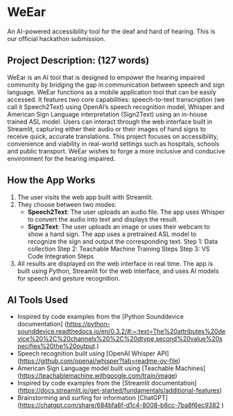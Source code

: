# WeEar
An AI-powered accessibility tool for the deaf and hard of hearing. This is our official hackathon submission.

## Project Description: (127 words)
WeEar is an AI tool that is designed to empower the hearing impaired community by bridging the gap in communication between speech and sign language. WeEar functions as a mobile application tool that can be easily accessed. It features two core capabilities: speech-to-text transcription (we call it Speech2Text) using OpenAI’s speech recognition model, Whisper and American Sign Language interpretation (Sign2Text) using an in-house trained ASL model. Users can interact through the web interface built in Streamlit, capturing either their audio or their images of hand signs to receive quick, accurate translations. This project focuses on accessibility, convenience and viability in real-world settings such as hospitals, schools and public transport. WeEar wishes to forge a more inclusive and conducive environment for the hearing impaired.

## How the App Works
1. The user visits the web app built with Streamlit.
2. They choose between two modes: 
   - **Speech2Text**: The user uploads an audio file. The app uses Whisper to convert the audio into text and displays the result.
   - **Sign2Text**: The user uploads an image or uses their webcam to show a hand sign. The app uses a pretrained ASL model to recognize the sign and output the corresponding text.
Step 1: Data collection 
Step 2: Teachable Machine Training Steps 
Step 3: VS Code Integration Steps 
3. All results are displayed on the web interface in real time.
The app is built using Python, Streamlit for the web interface, and uses AI models for speech and gesture recognition.

##  AI Tools Used
- Inspired by code examples from the [Python Sounddevice documentation] (https://python-sounddevice.readthedocs.io/en/0.3.2/#:~:text=The%20attributes%20device%20%2C%20channels%20%2C%20dtype,second%20value%20specifies%20the%20output.)
- Speech recognition built using [OpenAI Whisper API] (https://github.com/openai/whisper?tab=readme-ov-file)
- American Sign Language model built using [Teachable Machines] (https://teachablemachine.withgoogle.com/train/image)
- Inspired by code examples from the [Streamlit documentation] (https://docs.streamlit.io/get-started/fundamentals/additional-features)
- Brainstorming and surfing for information [ChatGPT] (https://chatgpt.com/share/684bfa6f-d1c4-8008-b6cc-7ba8f6ec9382 )

